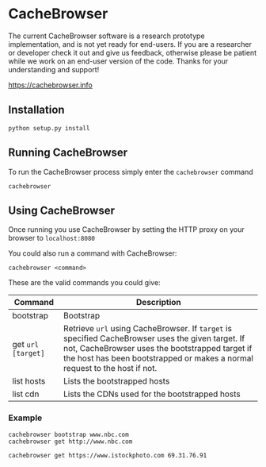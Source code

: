 # CacheBrowser

The current CacheBrowser software is a research prototype implementation, and is not yet ready for end-users. If you are a researcher or developer check it out and give us feedback, otherwise please be patient while we work on an end-user version of the code. 
Thanks for your understanding and support! 

https://cachebrowser.info

## Installation
```
python setup.py install
```

## Running CacheBrowser
To run the CacheBrowser process simply enter the `cachebrowser` command
```
cachebrowser
```

## Using CacheBrowser
Once  running you use CacheBrowser by setting the HTTP proxy on your browser to `localhost:8080`

You could also run a command with CacheBrowser:
```
cachebrowser <command>
```



These are the valid commands you could give:

Command                                                                     | Description 
--------------------------------------------------------------------------- | ---
bootstrap <host>                                                            | Bootstrap <host>
get `url` `[target]`                                                        | Retrieve `url` using CacheBrowser. If `target` is specified CacheBrowser uses the given target. If not, CacheBrowser uses the bootstrapped target if the host has been bootstrapped or makes a normal request to the host if not.
list hosts                                                                  | Lists the bootstrapped hosts
list cdn                                                                    | Lists the CDNs used for the bootstrapped hosts


### Example
```
cachebrowser bootstrap www.nbc.com
cachebrowser get http://www.nbc.com

cachebrowser get https://www.istockphoto.com 69.31.76.91
```

